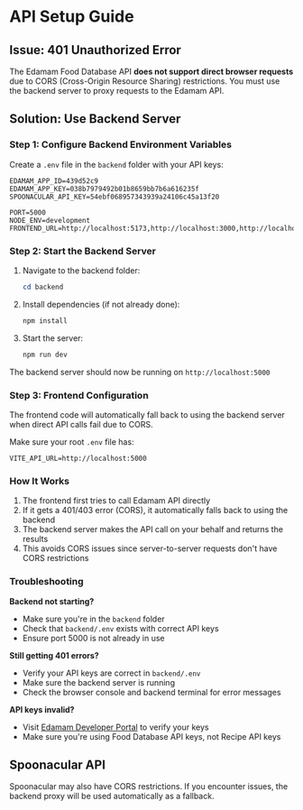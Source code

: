 # API Setup Guide

## Issue: 401 Unauthorized Error

The Edamam Food Database API **does not support direct browser requests** due to CORS (Cross-Origin Resource Sharing) restrictions. You must use the backend server to proxy requests to the Edamam API.

## Solution: Use Backend Server

### Step 1: Configure Backend Environment Variables

Create a `.env` file in the `backend` folder with your API keys:

```env
EDAMAM_APP_ID=439d52c9
EDAMAM_APP_KEY=038b7979492b01b8659bb7b6a616235f
SPOONACULAR_API_KEY=54ebf068957343939a24106c45a13f20

PORT=5000
NODE_ENV=development
FRONTEND_URL=http://localhost:5173,http://localhost:3000,http://localhost:3001
```

### Step 2: Start the Backend Server

1. Navigate to the backend folder:
   ```powershell
   cd backend
   ```

2. Install dependencies (if not already done):
   ```powershell
   npm install
   ```

3. Start the server:
   ```powershell
   npm run dev
   ```

The backend server should now be running on `http://localhost:5000`

### Step 3: Frontend Configuration

The frontend code will automatically fall back to using the backend server when direct API calls fail due to CORS.

Make sure your root `.env` file has:
```env
VITE_API_URL=http://localhost:5000
```

### How It Works

1. The frontend first tries to call Edamam API directly
2. If it gets a 401/403 error (CORS), it automatically falls back to using the backend
3. The backend server makes the API call on your behalf and returns the results
4. This avoids CORS issues since server-to-server requests don't have CORS restrictions

### Troubleshooting

**Backend not starting?**
- Make sure you're in the `backend` folder
- Check that `backend/.env` exists with correct API keys
- Ensure port 5000 is not already in use

**Still getting 401 errors?**
- Verify your API keys are correct in `backend/.env`
- Make sure the backend server is running
- Check the browser console and backend terminal for error messages

**API keys invalid?**
- Visit [Edamam Developer Portal](https://developer.edamam.com/) to verify your keys
- Make sure you're using Food Database API keys, not Recipe API keys

## Spoonacular API

Spoonacular may also have CORS restrictions. If you encounter issues, the backend proxy will be used automatically as a fallback.

